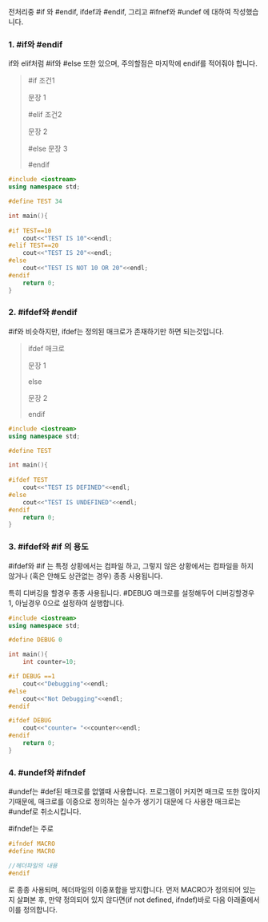 전처리중 #if 와 #endif,   ifdef과 #endif,   그리고 #ifnef와 #undef 에 대하여 작성했습니다.

### 1. #if와 #endif ###

if와 elif처럼 #if와 #else 또한 있으며, 주의할점은 마지막에 endif를 적어줘야 합니다.

>#if 조건1
>
>문장 1
>
>#elif 조건2
>
>문장 2
>
>#else
>문장 3
>
>#endif

```c++
#include <iostream>
using namespace std;

#define TEST 34

int main(){
	
#if TEST==10
	cout<<"TEST IS 10"<<endl;
#elif TEST==20
	cout<<"TEST IS 20"<<endl;
#else 
	cout<<"TEST IS NOT 10 OR 20"<<endl;
#endif
	return 0;
}
```

### 2. #ifdef와 #endif ###

#if와 비슷하지만, ifdef는 정의된 매크로가 존재하기만 하면 되는것입니다.

>ifdef 매크로
>
>문장 1
>
>else 
>
>문장 2
>
>endif

```c++
#include <iostream>
using namespace std;

#define TEST 

int main(){
	
#ifdef TEST
	cout<<"TEST IS DEFINED"<<endl;
#else 
	cout<<"TEST IS UNDEFINED"<<endl;
#endif
	return 0;
}
```

### 3. #ifdef와 #if 의 용도 ###

#ifdef와 #if 는 특정 상황에서는 컴파일 하고, 그렇지 않은 상황에서는 컴파일을 하지 않거나 (혹은 안해도 상관없는 경우) 종종 사용됩니다.

특히 디버깅을 할경우 종종 사용됩니다. #DEBUG 매크로를 설정해두어 디버깅할경우 1, 아닐경우 0으로 설정하여 실행합니다.

```c++
#include <iostream>
using namespace std;

#define DEBUG 0

int main(){
	int counter=10;

#if DEBUG ==1
	cout<<"Debugging"<<endl;
#else
	cout<<"Not Debugging"<<endl;
#endif

#ifdef DEBUG
	cout<<"counter= "<<counter<<endl;
#endif
	return 0;
}
```
### 4. #undef와 #ifndef ###

#undef는 #def된 매크로를 없앨때 사용합니다. 프로그램이 커지면 매크로 또한 많아지기때문에, 매크로를 이중으로 정의하는 실수가 생기기 대문에 다 사용한 매크로는 #undef로 취소시킵니다.

#ifndef는 주로
``` c++
#ifndef MACRO
#define MACRO

//헤더파일의 내용
#endif
```
로 종종 사용되며, 헤더파일의 이중포함을 방지합니다. 먼저 MACRO가 정의되어 있는지 살펴본 후, 만약 정의되어 있지 않다면(if not defined, ifndef)바로 다음 아래줄에서 이를 정의합니다.


